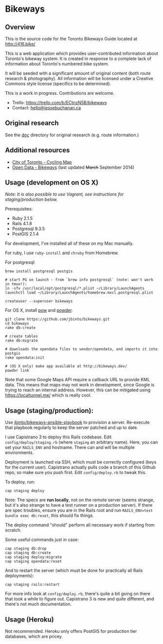 # Bikeways

## Overview

This is the source code for the Toronto Bikeways Guide located at http://416.bike/

This is a web application which provides user-contributed information about Toronto's bikeway  system. It is created in response to a complete lack of information about Toronto's numbered bike system.

It will be seeded with a significant amount of original content (both route research & photography). All information will be licensed under a Creative Commons style license (specifics to be determined).

This is a work in progress. Contributions are welcome. 

* Trello: https://trello.com/b/ECtnzN5B/bikeways
* Contact: hello@jessebuchanan.ca

## Original research

See the [doc](https://github.com/jbinto/bikeways/tree/master/doc) directory for original research (e.g. route information.)

## Additional resources

* [City of Toronto - Cycling Map](http://www1.toronto.ca/wps/portal/contentonly?vgnextoid=42b3970aa08c1410VgnVCM10000071d60f89RCRD)
* [Open Data - Bikeways](http://www1.toronto.ca/wps/portal/contentonly?vgnextoid=9ecd5f9cd70bb210VgnVCM1000003dd60f89RCRD&vgnextchannel=1a66e03bb8d1e310VgnVCM10000071d60f89RCRD) (last updated ~~March~~ September 2014)


## Usage (development on OS X)

*Note: It is also possible to use Vagrant, see instructions for staging/production below.*

Prerequisites:

* Ruby 2.1.5
* Rails 4.1.8
* Postgresql 9.3.5
* PostGIS 2.1.4

For development, I've installed all of these on my Mac manually. 

For ruby, I use `ruby-install` and `chruby` from Homebrew.

For postgresql:

```
brew install postgresql postgis

# start PG on launch - from `brew info postgresql` (note: won't work in tmux!):
ln -sfv /usr/local/opt/postgresql/*.plist ~/Library/LaunchAgents
launchctl load ~/Library/LaunchAgents/homebrew.mxcl.postgresql.plist

createuser --superuser bikeways
```

For OS X, install [pow](http://pow.cx/) and [powder](https://github.com/rodreegez/powder).

```
git clone https://github.com/jbinto/bikeways.git
cd bikeways
rake db:create

# create tables
rake db:migrate

# downloads the opendata files to vendor/opendata, and imports it into postgis
rake opendata:init

# (OS X only) make app available at http://bikeways.dev/
powder link
```

Note that some Google Maps API require a callback URL to provide KML data. This means that maps may not work in development, since Google is trying to reach an internal address. However, this can be mitigated using https://localtunnel.me/ which is really cool.

## Usage (staging/production):

Use [jbinto/bikeways-ansible-playbook](https://github.com/jbinto/bikeways-ansible-playbook) to provision a server. Re-execute that playbook regularly to keep the server patched and up to date.

I use Capistrano 3 to deploy this Rails codebase. Edit `config/deploy/staging.rb` (where `staging` an arbitrary name). Here, you can set your `RAILS_ENV` and hostname. There can and will be multiple environments.

Deployment is launched via SSH, which must be correctly configured (keys for the current user). Capistrano actually pulls code a branch of this Github repo, so make sure you push first. Edit `config/deploy.rb` to tweak this.

To deploy, run:

```
cap staging deploy
```

Note: The specs are **run locally**, not on the remote server (seems strange, but it's also strange to have a test runner on a production server). If there are spec troubles, ensure you are in the Rails root and run `RAILS_ENV=test bundle exec db:reset`, this should fix things.

The deploy command "should" perform all necessary work if starting from scratch.

Some useful commands just in case:

```
cap staging db:drop
cap staging db:create
cap staging deploy:migrate
cap staging opendata:reset
```

And to restart the server (which must be done for practically all Rails deployments):

```
cap staging rails:restart
```

For more info look at `config/deploy.rb`, there's quite a bit going on there that took a while to figure out. Capistrano 3 is new and quite different, and there's not much documentation.

## Usage (Heroku)

Not recommended. Heroku only offers PostGIS for production tier databases, which are pricey.
